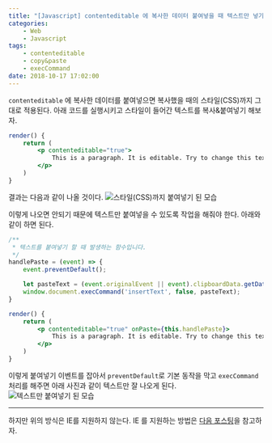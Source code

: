 ```yaml
---
title: "[Javascript] contenteditable 에 복사한 데이터 붙여넣을 때 텍스트만 넣기"
categories:
    - Web
    - Javascript
tags:
    - contenteditable
    - copy&paste
    - execCommand
date: 2018-10-17 17:02:00
---
```


`contenteditable` 에 복사한 데이터를 붙여넣으면 복사했을 때의 스타일(CSS)까지 그대로 적용된다.
아래 코드를 실행시키고 스타일이 들어간 텍스트를 복사&붙여넣기 해보자.

```jsx
render() {
    return (
        <p contenteditable="true">
            This is a paragraph. It is editable. Try to change this text.
        </p>
    )
}
```

결과는 다음과 같이 나올 것이다.
![스타일(CSS)까지 붙여넣기 된 모습](https://user-images.githubusercontent.com/30403198/47073323-f2e39900-d232-11e8-9412-2df1c57b97ec.png)


이렇게 나오면 안되기 때문에 텍스트만 붙여넣을 수 있도록 작업을 해줘야 한다.
아래와 같이 하면 된다.

```jsx
/**
 * 텍스트를 붙여넣기 할 때 발생하는 함수입니다.
 */
handlePaste = (event) => {
    event.preventDefault();

    let pasteText = (event.originalEvent || event).clipboardData.getData('text/plain');
    window.document.execCommand('insertText', false, pasteText);
}

render() {
    return (
        <p contenteditable="true" onPaste={this.handlePaste}>
            This is a paragraph. It is editable. Try to change this text.
        </p>
    )
}
```

이렇게 붙여넣기 이벤트를 잡아서 `preventDefault`로 기본 동작을 막고 `execCommand` 처리를 해주면 아래 사진과 같이 텍스트만 잘 나오게 된다.
![텍스트만 붙여넣기 된 모습](https://user-images.githubusercontent.com/30403198/47073945-56ba9180-d234-11e8-9022-b3134f3659d3.png)


---
하지만 위의 방식은 IE를 지원하지 않는다. IE 를 지원하는 방법은 [다음 포스팅](https://kkapkkapchu.github.io/blog/2018/10/24/javascript_contenteditable_copy&paste_IE/)을 참고하자.